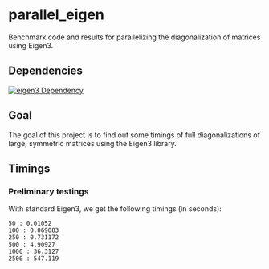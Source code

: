 # parallel_eigen

Benchmark code and results for parallelizing the diagonalization of matrices using Eigen3.


## Dependencies
[![eigen3 Dependency](https://img.shields.io/badge/eigen-3+-blue.svg)](http://eigen.tuxfamily.org/index.php?title=Main_Page)


## Goal

The goal of this project is to find out some timings of full diagonalizations of large, symmetric matrices using the Eigen3 library.


## Timings

### Preliminary testings
With standard Eigen3, we get the following timings (in seconds):

    50 : 0.01052
    100 : 0.069083
    250 : 0.731172
    500 : 4.90927
    1000 : 36.3127
    2500 : 547.119